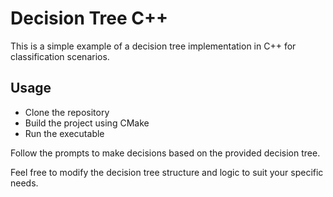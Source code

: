 # Decision Tree C++

This is a simple example of a decision tree implementation in C++ for classification scenarios.

## Usage

- Clone the repository
- Build the project using CMake
- Run the executable

Follow the prompts to make decisions based on the provided decision tree.

Feel free to modify the decision tree structure and logic to suit your specific needs.
